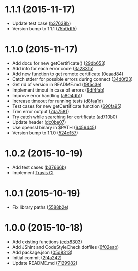 <a name="1.1.1"></a>
# 1.1.1 (2015-11-17)

* Update test case ([b37638b](https://github.com/frdmn/openssl-cert-tools/commit/b37638b))
* Version bump to 1.1.1 ([75b0df5](https://github.com/frdmn/openssl-cert-tools/commit/75b0df5))

<a name="1.1.0"></a>
# 1.1.0 (2015-11-17)

* Add docu for new getCertificate() ([29db653](https://github.com/frdmn/openssl-cert-tools/commit/29db653))
* Add info for each error code ([3a2831b](https://github.com/frdmn/openssl-cert-tools/commit/3a2831b))
* Add new function to get remote certificate ([0eaad84](https://github.com/frdmn/openssl-cert-tools/commit/0eaad84))
* Catch stderr for possible errors during connect ([34d0f23](https://github.com/frdmn/openssl-cert-tools/commit/34d0f23))
* Get rid of version in README.md ([f9f5c3e](https://github.com/frdmn/openssl-cert-tools/commit/f9f5c3e))
* Implement timout in case of errors ([9df4fab](https://github.com/frdmn/openssl-cert-tools/commit/9df4fab))
* Improve error handling ([a804db1](https://github.com/frdmn/openssl-cert-tools/commit/a804db1))
* Increase timeout for running tests ([d8faa1d](https://github.com/frdmn/openssl-cert-tools/commit/d8faa1d))
* Test cases for new getCertificate function ([690fa95](https://github.com/frdmn/openssl-cert-tools/commit/690fa95))
* Trim error output ([7da7581](https://github.com/frdmn/openssl-cert-tools/commit/7da7581))
* Try catch while searching for certificate ([ad710b0](https://github.com/frdmn/openssl-cert-tools/commit/ad710b0))
* Update header ([dc0be07](https://github.com/frdmn/openssl-cert-tools/commit/dc0be07))
* Use openssl binary in $PATH ([6456445](https://github.com/frdmn/openssl-cert-tools/commit/6456445))
* Version bump to 1.1.0 ([524c157](https://github.com/frdmn/openssl-cert-tools/commit/524c157))

<a name="1.0.2"></a>
# 1.0.2 (2015-10-19)

* Add test cases ([b37666b](https://github.com/frdmn/openssl-cert-tools/commit/b37666b))
* Implement [Travis CI](https://travis-ci.org/frdmn/openssl-cert-tools)

<a name="1.0.1"></a>
# 1.0.1 (2015-10-19)

* Fix library paths ([5588b2e](https://github.com/frdmn/openssl-cert-tools/commit/5588b2e))

<a name="1.0.0"></a>
# 1.0.0 (2015-10-18)

* Add existing functions ([eeb8303](https://github.com/frdmn/openssl-cert-tools/commit/eeb8303))
* Add JShint and CodeStyleCheck dotfiles ([6f02eab](https://github.com/frdmn/openssl-cert-tools/commit/6f02eab))
* Add package.json ([05d8313](https://github.com/frdmn/openssl-cert-tools/commit/05d8313))
* Initial commit ([2f4a242](https://github.com/frdmn/openssl-cert-tools/commit/2f4a242))
* Update README.md ([7129982](https://github.com/frdmn/openssl-cert-tools/commit/7129982))

